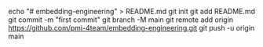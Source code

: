 echo "# embedding-engineering" > README.md
git init
git add README.md
git commit -m "first commit"
git branch -M main
git remote add origin https://github.com/pmi-4team/embedding-engineering.git
git push -u origin main

